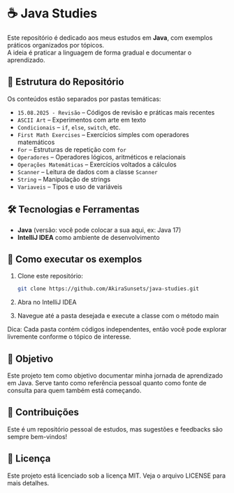 # ☕ Java Studies

Este repositório é dedicado aos meus estudos em **Java**, com exemplos práticos organizados por tópicos.  
A ideia é praticar a linguagem de forma gradual e documentar o aprendizado.

## 📂 Estrutura do Repositório

Os conteúdos estão separados por pastas temáticas:

- `15.08.2025 - Revisão` – Códigos de revisão e práticas mais recentes
- `ASCII Art` – Experimentos com arte em texto
- `Condicionais` – `if`, `else`, `switch`, etc.
- `First Math Exercises` – Exercícios simples com operadores matemáticos
- `For` – Estruturas de repetição com `for`
- `Operadores` – Operadores lógicos, aritméticos e relacionais
- `Operações Matemáticas` – Exercícios voltados a cálculos
- `Scanner` – Leitura de dados com a classe `Scanner`
- `String` – Manipulação de strings
- `Variaveis` – Tipos e uso de variáveis

## 🛠 Tecnologias e Ferramentas

- **Java** (versão: você pode colocar a sua aqui, ex: Java 17)
- **IntelliJ IDEA** como ambiente de desenvolvimento

## 🚀 Como executar os exemplos

1. Clone este repositório:
   ```bash
   git clone https://github.com/AkiraSunsets/java-studies.git

2. Abra no IntelliJ IDEA

3. Navegue até a pasta desejada e execute a classe com o método main

Dica: Cada pasta contém códigos independentes, então você pode explorar livremente conforme o tópico de interesse.

## 📌 Objetivo

Este projeto tem como objetivo documentar minha jornada de aprendizado em Java.
Serve tanto como referência pessoal quanto como fonte de consulta para quem também está começando.

## 🤝 Contribuições

Este é um repositório pessoal de estudos, mas sugestões e feedbacks são sempre bem-vindos!

## 📄 Licença

Este projeto está licenciado sob a licença MIT. Veja o arquivo LICENSE para mais detalhes.
